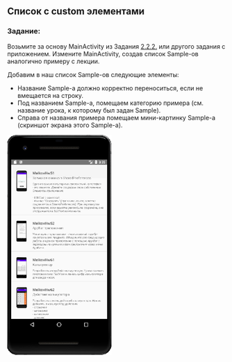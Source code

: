 ## Список с custom элементами
### Задание:

Возьмите за основу MainActivity из Задания [2.2.2.](https://github.com/netology-code/and-homeworks/tree/master/2.2_viewgroups_sharedpref/2.2.2) или другого задания с приложением. Измените MainActivity, создав список Sample-ов аналогично примеру с лекции.

Добавим в наш список Sample-ов следующие элементы:

- Название Sample-а должно корректно переноситься, если не вмещается на строку.
- Под названием Sample-а, помещаем категорию примера (см. название урока, к которому был задан Sample).
- Справа от названия примера помещаем мини-картинку Sample-а (скриншот экрана этого Sample-а).

![](screen.png)